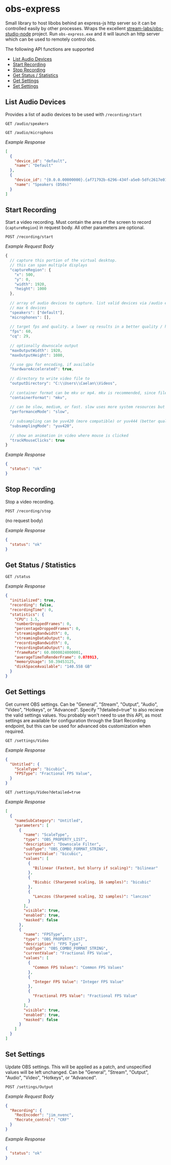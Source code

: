 # obs-express
Small library to host libobs behind an express-js http server so it can be controlled easily by other processes.
Wraps the excellent [stream-labs/obs-studio-node](https://github.com/stream-labs/obs-studio-node) project. 
Run `obs-express.exe` and it will launch an http server which can be used to remotely control obs. 

The following API functions are supported 

- [List Audio Devices](#list-audio-devices)
- [Start Recording](#start-recording)
- [Stop Recording](#stop-recording)
- [Get Status / Statistics](#get-status--statistics)
- [Get Settings](#get-settings)
- [Set Settings](#set-settings)

## List Audio Devices
Provides a list of audio devices to be used with `/recording/start`

`GET /audio/speakers`

`GET /audio/microphons`

*Example Response*

```json
[
  {
    "device_id": "default",
    "name": "Default"
  },
  {
    "device_id": "{0.0.0.00000000}.{af71792b-6296-434f-a5e0-5dfc2617e019}",
    "name": "Speakers (D50s)"
  }
]
```

## Start Recording
Start a video recording. Must contain the area of the screen to record (`captureRegion`) in request body. All other parameters are optional.

`POST /recording/start`

*Example Request Body*

```js
{
  // capture this portion of the virtual desktop.
  // this can span multiple displays
  "captureRegion": {
    "x": 500,
    "y": 0,
    "width": 1920,
    "height": 1000
  },
  
  // array of audio devices to capture. list valid devices via /audio endpoint.
  // max 6 devices
  "speakers": ["default"],
  "microphones": [],
  
  // target fps and quality. a lower cq results in a better quality / higher filesize
  "fps": 60,
  "cq": 29,
  
  // optionally downscale output 
  "maxOutputWidth": 1920,
  "maxOutputHeight": 1080,

  // use gpu for encoding, if available
  "hardwareAccelerated": true,
  
  // directory to write video file to
  "outputDirectory": "C:\\Users\\Caelan\\Videos",
  
  // container format can be mkv or mp4. mkv is recommended, since file is still usable if partially corrupted
  "containerFormat": "mkv",
  
  // can be slow, medium, or fast. slow uses more system resources but results in a smaller file size
  "performanceMode": "slow",
  
  // subsampling can be yuv420 (more compatible) or yuv444 (better quality)
  "subsamplingMode": "yuv420",
  
  // show an animation in video where mouse is clicked
  "trackMouseClicks": true
}
```

*Example Response*

```json
{
  "status": "ok"
}
```

## Stop Recording
Stop a video recording.

`POST /recording/stop`

(no request body)

*Example Response*

```json
{
  "status": "ok"
}
```

## Get Status / Statistics

`GET /status`

*Example Response*

```json
{
  "initialized": true,
  "recording": false,
  "recordingTime": 0,
  "statistics": {
    "CPU": 1.5,
    "numberDroppedFrames": 0,
    "percentageDroppedFrames": 0,
    "streamingBandwidth": 0,
    "streamingDataOutput": 0,
    "recordingBandwidth": 0,
    "recordingDataOutput": 0,
    "frameRate": 60.0000024000001,
    "averageTimeToRenderFrame": 0.078913,
    "memoryUsage": 50.39453125,
    "diskSpaceAvailable": "140.558 GB"
  }
}
```

## Get Settings
Get current OBS settings. Can be "General", "Stream", "Output", "Audio", "Video", "Hotkeys", or "Advanced". 
Specify "?detailed=true" to also recieve the valid settings values. 
You probably won't need to use this API, as most settings are available for configuration through the Start Recording endpoint, but this can be used for advanced obs customization when required.

`GET /settings/Video`

*Example Response*

```json
{
  "Untitled": {
    "ScaleType": "bicubic",
    "FPSType": "Fractional FPS Value",
  }
}
```

`GET /settings/Video?detailed=true`

*Example Response*

```json
[
  {
    "nameSubCategory": "Untitled",
    "parameters": [
      {
        "name": "ScaleType",
        "type": "OBS_PROPERTY_LIST",
        "description": "Downscale Filter",
        "subType": "OBS_COMBO_FORMAT_STRING",
        "currentValue": "bicubic",
        "values": [
          {
            "Bilinear (Fastest, but blurry if scaling)": "bilinear"
          },
          {
            "Bicubic (Sharpened scaling, 16 samples)": "bicubic"
          },
          {
            "Lanczos (Sharpened scaling, 32 samples)": "lanczos"
          }
        ],
        "visible": true,
        "enabled": true,
        "masked": false
      },
      {
        "name": "FPSType",
        "type": "OBS_PROPERTY_LIST",
        "description": "FPS Type",
        "subType": "OBS_COMBO_FORMAT_STRING",
        "currentValue": "Fractional FPS Value",
        "values": [
          {
            "Common FPS Values": "Common FPS Values"
          },
          {
            "Integer FPS Value": "Integer FPS Value"
          },
          {
            "Fractional FPS Value": "Fractional FPS Value"
          }
        ],
        "visible": true,
        "enabled": true,
        "masked": false
      }
    ]
  }
]
```

## Set Settings
Update OBS settings. This will be applied as a patch, and unspecified values will be left unchanged. Can be "General", "Stream", "Output", "Audio", "Video", "Hotkeys", or "Advanced". 

`POST /settings/Output`

*Example Request Body*

```json
{
  "Recording": {
    "RecEncoder": "jim_nvenc",
    "Recrate_control": "CRF"
  }
}
```

*Example Response*

```json
{
  "status": "ok"
}
```

